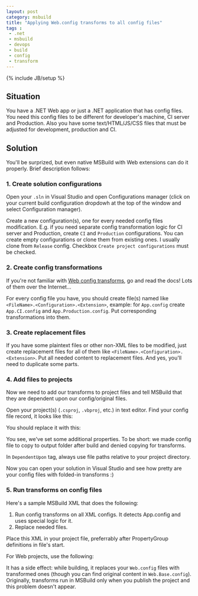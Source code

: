 ```yaml
---
layout: post
category: msbuild
title: "Applying Web.config transforms to all config files"
tags :
 - .net
 - msbuild
 - devops
 - build
 - config
 - transform
---
```

{% include JB/setup %}

## Situation

You have a .NET Web app or just a .NET application that has config files. You need this config files to be different for developer's machine, CI server and Production. Also you have some text/HTML/JS/CSS files that must be adjusted for development, production and CI.

## Solution

You'll be surprized, but even native MSBuild with Web extensions can do it properly. Brief description follows:

### 1. Create solution configurations

Open your `.sln` in Visual Studio and open Configurations manager (click on your current build configuration dropdowh at the top of the window and select Configuration manager).

Create a new configuration(s), one for every needed config files modification. E.g. if you need separate config transformation logic for CI server and Production, create `CI` and `Production` configurations. You can create empty configurations or clone them from existing ones. I usually clone from `Release` config. Checkbox `Create project configurations` must be checked.

### 2. Create config transformations

If you're not familiar with [Web config transforms](https://msdn.microsoft.com/en-us/library/dd465326(v=vs.110).aspx), go and read the docs! Lots of them over the Internet...

For every config file you have, you should create file(s) named like `<FileName>.<Configuration>.<Extension>`, example: for `App.config` create `App.CI.config` and `App.Production.config`. Put corresponding transformations into them.

### 3. Create replacement files

If you have some plaintext files or other non-XML files to be modified, just create replacement files for all of them like `<FileName>.<Configuration>.<Extension>`. Put all needed content to replacement files. And yes, you'll need to duplicate some parts.

### 4. Add files to projects

Now we need to add our transforms to project files and tell MSBuild that they are dependent upon our config/original files.

Open your project(s) (`.csproj`, `.vbproj`, etc.) in text editor. Find your config file record, it looks like this:

<div style="text-shadow:none;"><script src="https://gist.github.com/{{ site.author.github }}/817a4f67b54abea1df21410611286ce5.js?file=sample-config-entry.csproj"></script></div>

You should replace it with this:

<div style="text-shadow:none;"><script src="https://gist.github.com/{{ site.author.github }}/817a4f67b54abea1df21410611286ce5.js?file=sample-config-entry-modified.csproj"></script></div>

You see, we've set some additional properties. To be short: we made config file to copy to output folder after build and denied copying for transforms.

In `DependentUpon` tag, always use file paths relative to your project directory.

Now you can open your solution in Visual Studio and see how pretty are your config files with folded-in transforms :)

### 5. Run transforms on config files

Here's a sample MSBuild XML that does the following:

1. Run config transforms on all XML configs. It detects App.config and uses special logic for it.
2. Replace needed files.

Place this XML in your project file, preferrably after PropertyGroup definitions in file's start.

<div style="text-shadow:none;"><script src="https://gist.github.com/{{ site.author.github }}/817a4f67b54abea1df21410611286ce5.js?file=Transform-Application.csproj"></script></div>

For Web projects, use the following:

<div style="text-shadow:none;"><script src="https://gist.github.com/{{ site.author.github }}/817a4f67b54abea1df21410611286ce5.js?file=Transform-Web.csproj"></script></div>

It has a side effect: while building, it replaces your `Web.config` files with transformed ones (though you can find original content in `Web.Base.config`). Originally, transforms run in MSBuild only when you publish the project and this problem doesn't appear. 

